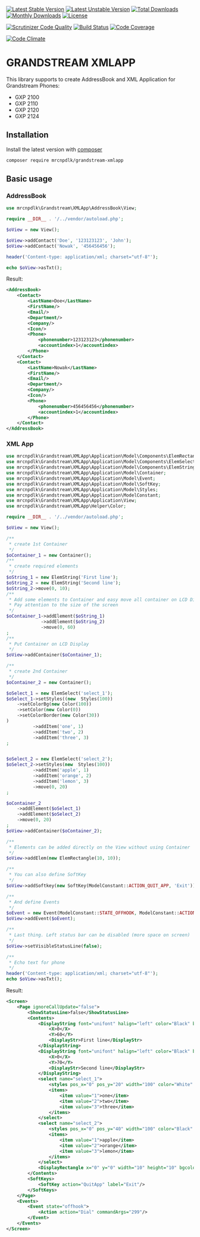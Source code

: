 
[![Latest Stable Version](https://img.shields.io/github/release/mrcnpdlk/grandstream-xmlapp.svg)](https://packagist.org/packages/mrcnpdlk/grandstream-xmlapp)
[![Latest Unstable Version](https://poser.pugx.org/mrcnpdlk/grandstream-xmlapp/v/unstable.png)](https://packagist.org/packages/mrcnpdlk/grandstream-xmlapp)
[![Total Downloads](https://img.shields.io/packagist/dt/mrcnpdlk/grandstream-xmlapp.svg)](https://packagist.org/packages/mrcnpdlk/grandstream-xmlapp)
[![Monthly Downloads](https://img.shields.io/packagist/dm/mrcnpdlk/grandstream-xmlapp.svg)](https://packagist.org/packages/mrcnpdlk/grandstream-xmlapp)
[![License](https://img.shields.io/packagist/l/mrcnpdlk/grandstream-xmlapp.svg)](https://packagist.org/packages/mrcnpdlk/grandstream-xmlapp)    

[![Scrutinizer Code Quality](https://scrutinizer-ci.com/g/mrcnpdlk/grandstream-xmlapp/badges/quality-score.png?b=master)](https://scrutinizer-ci.com/g/mrcnpdlk/grandstream-xmlapp/?branch=master) 
[![Build Status](https://scrutinizer-ci.com/g/mrcnpdlk/grandstream-xmlapp/badges/build.png?b=master)](https://scrutinizer-ci.com/g/mrcnpdlk/grandstream-xmlapp/build-status/master)
[![Code Coverage](https://scrutinizer-ci.com/g/mrcnpdlk/grandstream-xmlapp/badges/coverage.png?b=master)](https://scrutinizer-ci.com/g/mrcnpdlk/grandstream-xmlapp/?branch=master)

[![Code Climate](https://codeclimate.com/github/mrcnpdlk/grandstream-xmlapp/badges/gpa.svg)](https://codeclimate.com/github/mrcnpdlk/grandstream-xmlapp) 


# GRANDSTREAM XMLAPP

This library supports to create AddressBook and XML Application for Grandstream Phones:
 - GXP 2100
 - GXP 2110
 - GXP 2120
 - GXP 2124

## Installation

Install the latest version with [composer](https://packagist.org/packages/mrcnpdlk/grandstream-xmlapp)
```bash
composer require mrcnpdlk/grandstream-xmlapp
```

## Basic usage
### AddressBook
```php
use mrcnpdlk\Grandstream\XMLApp\AddressBook\View;

require __DIR__ . '/../vendor/autoload.php';

$oView = new View();

$oView->addContact('Doe', '123123123', 'John');
$oView->addContact('Nowak', '456456456');

header('Content-type: application/xml; charset="utf-8"');

echo $oView->asTxt();
```
Result:
```xml
<AddressBook>
    <Contact>
        <LastName>Doe</LastName>
        <FirstName/>
        <Email/>
        <Department/>
        <Company/>
        <Icon/>
        <Phone>
            <phonenumber>123123123</phonenumber>
            <accountindex>1</accountindex>
        </Phone>
    </Contact>
    <Contact>
        <LastName>Nowak</LastName>
        <FirstName/>
        <Email/>
        <Department/>
        <Company/>
        <Icon/>
        <Phone>
            <phonenumber>456456456</phonenumber>
            <accountindex>1</accountindex>
        </Phone>
    </Contact>
</AddressBook>
```
### XML App

```php
use mrcnpdlk\Grandstream\XMLApp\Application\Model\Components\ElemRectangle;
use mrcnpdlk\Grandstream\XMLApp\Application\Model\Components\ElemSelect;
use mrcnpdlk\Grandstream\XMLApp\Application\Model\Components\ElemString;
use mrcnpdlk\Grandstream\XMLApp\Application\Model\Container;
use mrcnpdlk\Grandstream\XMLApp\Application\Model\Event;
use mrcnpdlk\Grandstream\XMLApp\Application\Model\SoftKey;
use mrcnpdlk\Grandstream\XMLApp\Application\Model\Styles;
use mrcnpdlk\Grandstream\XMLApp\Application\ModelConstant;
use mrcnpdlk\Grandstream\XMLApp\Application\View;
use mrcnpdlk\Grandstream\XMLApp\Helper\Color;

require __DIR__ . '/../vendor/autoload.php';

$oView = new View();

/**
 * create 1st Container
 */
$oContainer_1 = new Container();
/**
 * create required elements
 */
$oString_1 = new ElemString('First line');
$oString_2 = new ElemString('Second line');
$oString_2->move(0, 10);
/**
 * Add some elements to Container and easy move all container on LCD Display
 * Pay attention to the size of the screen
 */
$oContainer_1->addElement($oString_1)
             ->addElement($oString_2)
             ->move(0, 60)
;
/**
 * Put Container on LCD Display
 */
$oView->addContainer($oContainer_1);

/**
 * create 2nd Container
 */
$oContainer_2 = new Container();

$oSelect_1 = new ElemSelect('select_1');
$oSelect_1->setStyles((new  Styles(100))
    ->setColorBg(new Color(100))
    ->setColor(new Color(0))
    ->setColorBorder(new Color(30))
)
          ->addItem('one', 1)
          ->addItem('two', 2)
          ->addItem('three', 3)
;


$oSelect_2 = new ElemSelect('select_2');
$oSelect_2->setStyles(new  Styles(100))
          ->addItem('apple', 1)
          ->addItem('orange', 2)
          ->addItem('lemon', 3)
          ->move(0, 20)
;

$oContainer_2
    ->addElement($oSelect_1)
    ->addElement($oSelect_2)
    ->move(0, 20)
;
$oView->addContainer($oContainer_2);

/**
 * Elements can be added directly on the View without using Container
 */
$oView->addElem(new ElemRectangle(10, 10));

/**
 * You can also define SoftKey
 */
$oView->addSoftkey(new SoftKey(ModelConstant::ACTION_QUIT_APP, 'Exit'));

/**
 * And define Events
 */
$oEvent = new Event(ModelConstant::STATE_OFFHOOK, ModelConstant::ACTION_DIAL, '299');
$oView->addEvent($oEvent);

/**
 * Last thing. Left status bar can be disabled (more space on screen)
 */
$oView->setVisibleStatusLine(false);

/**
 * Echo text for phone
 */
header('Content-type: application/xml; charset="utf-8"');
echo $oView->asTxt();
```

Result:
```xml
<Screen>
    <Page ignoreCallUpdate="false">
        <ShowStatusLine>false</ShowStatusLine>
        <Contents>
            <DisplayString font="unifont" halign="left" color="Black" bgcolor="None">
                <X>0</X>
                <Y>60</Y>
                <DisplayStr>First line</DisplayStr>
            </DisplayString>
            <DisplayString font="unifont" halign="left" color="Black" bgcolor="None">
                <X>0</X>
                <Y>70</Y>
                <DisplayStr>Second line</DisplayStr>
            </DisplayString>
            <select name="select_1">
                <styles pos_x="0" pos_y="20" width="100" color="White" bgcolor="Black" border-color="Light3"/>
                <items>
                    <item value="1">one</item>
                    <item value="2">two</item>
                    <item value="3">three</item>
                </items>
            </select>
            <select name="select_2">
                <styles pos_x="0" pos_y="40" width="100" color="Black" bgcolor="Light4" border-color="Black"/>
                <items>
                    <item value="1">apple</item>
                    <item value="2">orange</item>
                    <item value="3">lemon</item>
                </items>
            </select>
            <DisplayRectangle x="0" y="0" width="10" height="10" bgcolor="None" border-color="Black"/>
        </Contents>
        <SoftKeys>
            <SoftKey action="QuitApp" label="Exit"/>
        </SoftKeys>
    </Page>
    <Events>
        <Event state="offhook">
            <Action action="Dial" commandArgs="299"/>
        </Event>
    </Events>
</Screen>
```
